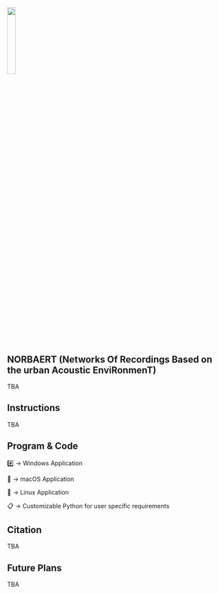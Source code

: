 #
<img src="https://github.com/user-attachments/assets/95b72194-0c75-45d3-90cd-791e8e8c5f50" width=20% height=20%>

## NORBAERT (Networks Of Recordings Based on the urban Acoustic EnviRonmenT)
TBA

## Instructions
TBA

## Program & Code
:hash: -> Windows Application

:apple: -> macOS Application

:penguin: -> Linux Application

:clipboard: -> Customizable Python for user specific requirements
## Citation
TBA

## Future Plans
TBA






